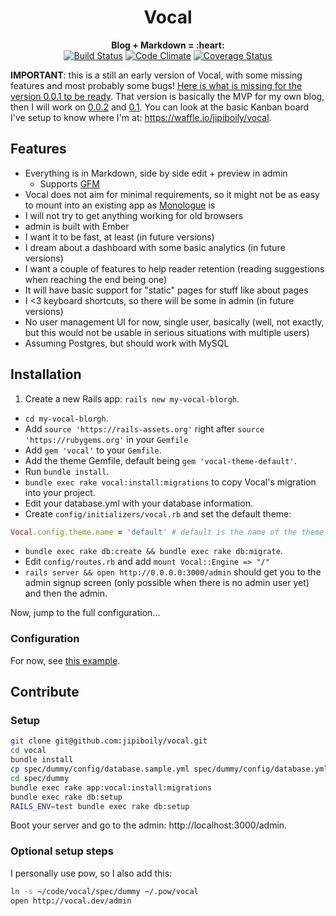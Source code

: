 <h1 align="center">
  Vocal
</h1>
<p align="center">
  <b>Blog + Markdown = :heart:</b>
  <br />
  <a href="https://travis-ci.org/jipiboily/vocal"><img src="http://img.shields.io/travis/jipiboily/vocal/master.svg?style=flat" alt="Build Status"></a>
  <a href="https://codeclimate.com/github/jipiboily/vocal"><img src="http://img.shields.io/codeclimate/github/jipiboily/vocal.svg?style=flat" alt="Code Climate"></a>
  <a href="https://coveralls.io/r/jipiboily/vocal"><img src="http://img.shields.io/coveralls/jipiboily/vocal.svg?style=flat" alt="Coverage Status"></a>
</p>



**IMPORTANT**: this is a still an early version of Vocal, with some missing features and most probably some bugs! [Here is what is missing for the version 0.0.1 to be ready](https://github.com/jipiboily/vocal/milestones/0.01%20-%20pre-MVP). That version is basically the MVP for my own blog, then I will work on [0.0.2](https://github.com/jipiboily/vocal/milestones/0.0.2%20-%20pre-MVP%20+) and [0.1](https://github.com/jipiboily/vocal/milestones/0.1%20-%20MVP). You can look at the basic Kanban board I've setup to know where I'm at: https://waffle.io/jipiboily/vocal.


## Features

- Everything is in Markdown, side by side edit + preview in admin
  - Supports [GFM](https://github.github.com/github-flavored-markdown/)
- Vocal does not aim for minimal requirements, so it might not be as easy to mount into an existing app as [Monologue](https://github.com/jipiboily/monologue) is
- I will not try to get anything working for old browsers
- admin is built with Ember
- I want it to be fast, at least (in future versions)
- I dream about a dashboard with some basic analytics (in future versions)
- I want a couple of features to help reader retention (reading suggestions when reaching the end being one)
- It will have basic support for "static" pages for stuff like about pages
- I <3 keyboard shortcuts, so there will be some in admin (in future versions)
- No user management UI for now, single user, basically (well, not exactly, but this would not be usable in serious situations with multiple users)
- Assuming Postgres, but should work with MySQL

## Installation

1. Create a new Rails app: `rails new my-vocal-blorgh`.
- `cd my-vocal-blorgh`.
- Add `source 'https://rails-assets.org'` right after `source 'https://rubygems.org'` in your `Gemfile`
- Add `gem 'vocal'` to your `Gemfile`.
- Add the theme Gemfile, default being `gem 'vocal-theme-default'`.
- Run `bundle install`.
- `bundle exec rake vocal:install:migrations` to copy Vocal's migration into your project.
- Edit your database.yml with your database information.
- Create `config/initializers/vocal.rb` and set the default theme:
```ruby
Vocal.config.theme.name = 'default' # default is the name of the theme.
```
- `bundle exec rake db:create && bundle exec rake db:migrate`.
- Edit `config/routes.rb` and add `mount Vocal::Engine => "/"`
- `rails server && open http://0.0.0.0:3000/admin` should get you to the admin signup screen (only possible when there is no admin user yet) and then the admin.

Now, jump to the full configuration...

### Configuration

For now, see [this example](https://github.com/jipiboily/vocal/blob/master/spec/dummy/config/initializers/vocal.rb).

## Contribute

### Setup

```bash
git clone git@github.com:jipiboily/vocal.git
cd vocal
bundle install
cp spec/dummy/config/database.sample.yml spec/dummy/config/database.yml
cd spec/dummy
bundle exec rake app:vocal:install:migrations
bundle exec rake db:setup
RAILS_ENV=test bundle exec rake db:setup
```

Boot your server and go to the admin: http://localhost:3000/admin.

### Optional setup steps

I personally use pow, so I also add this:

```bash
ln -s ~/code/vocal/spec/dummy ~/.pow/vocal
open http://vocal.dev/admin
```
